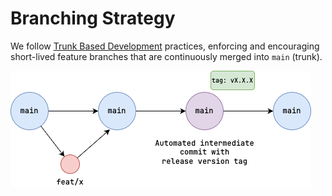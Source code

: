 # Branching Strategy

We follow [Trunk Based Development](https://trunkbaseddevelopment.com/) practices, enforcing and encouraging short-lived feature branches that are continuously merged into `main` (trunk).

![branching](../_img/branching.drawio.png)

